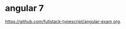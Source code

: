 # angular 7
[https://github.com/fullstack-typescript/angular-exam org](https://github.com/fullstack-typescript/angular-exam).
